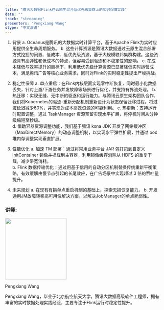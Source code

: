 ```yaml
---
title: "腾讯大数据Flink在云原生混合低优先级集群上的实时保障实践"
date: ""
track: "streaming"
presenters: "Pengxiang Wang"
stype: "中文演讲"
---
```


1. 背景
    a. Oceanus是腾讯的大数据实时计算平台，基于Apache Flink为实时应用提供全生命周期服务。
    b. 这些计算资源是腾讯大数据通过云原生混合部署方式挖掘的闲置、低成本、低优先级资源，基于大规模联邦集群构建。这些资源具有高弹性和低成本的特点，但容易受到驱逐和不稳定性的影响。
    c. 在成本降低与效率提升的目标下，利用低优先级计算资源已显著降低实时运营成本，满足腾讯广告等核心业务需求，同时对Flink的实时稳定性提出严峻挑战。

2. 稳定性保障
    a. 单点重启：在Flink内核层面实现零中断恢复，同时最小化数据丢失，针对上游/下游任务并发故障等场景进行优化，并支持有界流处理。
    b. 热迁移：实现无缝、无中断的驱逐和运行能力。与腾讯云原生架构团队合作，我们将Kubernetes的驱逐-重新分配机制重新设计为状态保留迁移过程，将过渡延迟减少60%，并实现对成本高效资源的可靠利用。
    c. 热更新：支持运行时配置调整，通过 TaskManager 资源预留实现水平扩展，将停机时间从分钟级缩短至秒级。  
    d. 借助容器资源调整功能，我们基于腾讯 kona JDK 开发了网络缓冲区（MaxDirectMemory）的动态调整机制，以实现水平弹性扩展，并通过 pod 堆内存调整实现垂直扩展。

3. 性能优化
    a. 加速 TM 部署：通过将常用业务平台 JAR 包打包到自定义 initContainer 镜像并挂载到主容器，利用镜像缓存消除从 HDFS 的重复下载，减少带宽消耗。  
    b. Flink 数据传输优化：通过用基于信用的自动分区机制替换传统重新平衡策略，有效缓解由慢节点引起的长尾效应，在广告场景中实现超过 3 倍的吞吐量提升。

4. 未来规划
    a. 在现有有损单点重启机制的基础上，探索无损恢复能力。
    b. 开发通用JM故障转移高可用性解决方案，以解决JobManager的单点脆弱性。

### 讲师:

<img src="https://sessionize.com/image/d261-400o400o1-fxPaH1DkrWnKKr7M1jP91s.jpg" width="200" /><br/>

Pengxiang Wang

Pengxiang Wang，毕业于北京航空航天大学，腾讯大数据高级软件工程师，拥有丰富的实时数据处理实践经验，主要专注于Flink运行时稳定性提升。